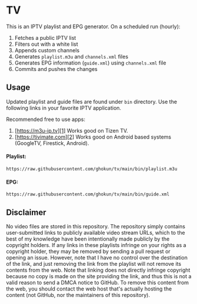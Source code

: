 # TV

This is an IPTV playlist and EPG generator. On a scheduled run (hourly):

1. Fetches a public IPTV list
2. Filters out with a white list
3. Appends custom channels
4. Generates `playlist.m3u` and `channels.xml` files
5. Generates EPG information (`guide.xml`) using `channels.xml` file
6. Commits and pushes the changes

## Usage

Updated playlist and guide files are found under `bin` directory. Use the
following links in your favorite IPTV application.

Recommended free to use apps:

1. [https://m3u-ip.tv][1] Works good on Tizen TV.
2. [https://tivimate.com][2] Works good on Android based systems (GoogleTV, Firestick, Android).

#### Playlist:

```
https://raw.githubusercontent.com/ghokun/tv/main/bin/playlist.m3u
```

#### EPG:

```
https://raw.githubusercontent.com/ghokun/tv/main/bin/guide.xml
```

## Disclaimer

No video files are stored in this repository. The repository simply contains
user-submitted links to publicly available video stream URLs, which to the best
of my knowledge have been intentionally made publicly by the copyright holders.
If any links in these playlists infringe on your rights as a copyright holder,
they may be removed by sending a pull request or opening an issue. However, note
that I have no control over the destination of the link, and just removing the
link from the playlist will not remove its contents from the web. Note that
linking does not directly infringe copyright because no copy is made on the site
providing the link, and thus this is not a valid reason to send a DMCA notice to
GitHub. To remove this content from the web, you should contact the web host
that's actually hosting the content (not GitHub, nor the maintainers of this
repository).

[1]: https://m3u-ip.tv
[2]: https://tivimate.com
